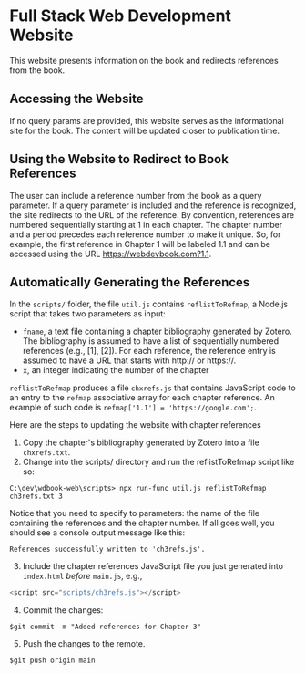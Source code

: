 # Full Stack Web Development Website
This website presents information on the book and redirects references from the book.

## Accessing the Website
If no query params are provided, this website serves as the informational site for the book. The content will be updated closer to publication time.

## Using the Website to Redirect to Book References
The user can include a reference number from the book as a query parameter. If a query parameter is included and the reference is recognized, the site redirects to the URL of the reference. By convention, references are numbered sequentially starting at 1 in each chapter. The chapter number and a period precedes each reference number to make it unique. So, for example, the first reference in Chapter 1 will be labeled 1.1 and can be accessed using the URL https://webdevbook.com?1.1. 

## Automatically Generating the References
In the `scripts/` folder, the file `util.js` contains `reflistToRefmap`, a Node.js script that takes two parameters as input:

* `fname`, a text file containing a chapter bibliography generated by Zotero. The bibliography is assumed to have a list of sequentially numbered references (e.g., [1], [2]). For each reference, the reference entry is assumed to have a URL that starts with http:// or https://.
* `x`, an integer indicating the number of the chapter

`reflistToRefmap` produces a file `chxrefs.js` that contains JavaScript code to an entry to the `refmap` associative array for each chapter reference. An example of such code is `refmap['1.1'] = 'https://google.com';`.

Here are the steps to updating the website with chapter references

1. Copy the chapter's bibliography generated by Zotero into a file `chxrefs.txt`.
2. Change into the scripts/ directory and run the reflistToRefmap script like so:
```console
C:\dev\wdbook-web\scripts> npx run-func util.js reflistToRefmap ch3refs.txt 3
```
Notice that you need to specify to parameters: the name of the file containing the references and the chapter number. If all goes well, you should see a console output message like this:
```console
References successfully written to 'ch3refs.js'.
```
3. Include the chapter references JavaScript file you just generated into `index.html` _before_ `main.js`, e.g., 

````javascript
<script src="scripts/ch3refs.js"></script>
````
4. Commit the changes:
```console
$git commit -m "Added references for Chapter 3"
```
5. Push the changes to the remote.
```console
$git push origin main
```